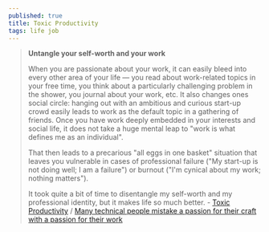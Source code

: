 ```yaml
---
published: true
title: Toxic Productivity
tags: life job
---
```

> **Untangle your self-worth and your work**
> 
> When you are passionate about your work, it can easily bleed into every other area of your life — you read about work-related topics in your free time, you think about a particularly challenging problem in the shower, you journal about your work, etc. It also changes ones social circle: hanging out with an ambitious and curious start-up crowd easily leads to work as the default topic in a gathering of friends. Once you have work deeply embedded in your interests and social life, it does not take a huge mental leap to "work is what defines me as an individual".
> 
> That then leads to a precarious "all eggs in one basket" situation that leaves you vulnerable in cases of professional failure ("My start-up is not doing well; I am a failure") or burnout ("I'm cynical about my work; nothing matters").
> 
> It took quite a bit of time to disentangle my self-worth and my professional identity, but it makes life so much better. - [Toxic Productivity](https://paperform.co/blog/toxic-productivity/) / [Many technical people mistake a passion for their craft with a passion for their work](https://news.ycombinator.com/item?id=31691331)

